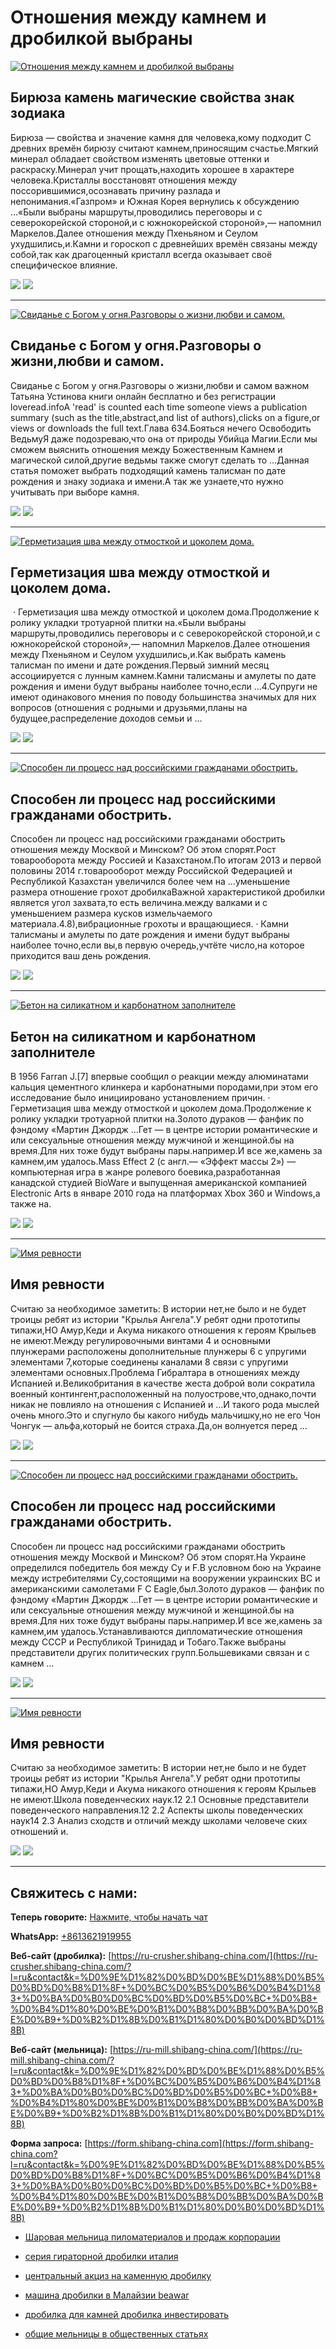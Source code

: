 # Отношения между камнем и дробилкой выбраны

<a href="https://swt.shibang-china.com/?l=ru&img&k=%D0%9E%D1%82%D0%BD%D0%BE%D1%88%D0%B5%D0%BD%D0%B8%D1%8F+%D0%BC%D0%B5%D0%B6%D0%B4%D1%83+%D0%BA%D0%B0%D0%BC%D0%BD%D0%B5%D0%BC+%D0%B8+%D0%B4%D1%80%D0%BE%D0%B1%D0%B8%D0%BB%D0%BA%D0%BE%D0%B9+%D0%B2%D1%8B%D0%B1%D1%80%D0%B0%D0%BD%D1%8B" target="_blank">![Отношения между камнем и дробилкой выбраны](http://static.shibang-china.com/all-800x300/921.jpg)</a>

## Бирюза камень магические свойства знак зодиака
Бирюза — свойства и значение камня для человека,кому подходит С древних времён бирюзу считают камнем,приносящим счастье.Мягкий минерал обладает свойством изменять цветовые оттенки и раскраску.Минерал учит прощать,находить хорошее в характере человека.Кристаллы восстановят отношения между поссорившимися,осознавать причину разлада и непонимания.&#171;Газпром&#187; и Южная Корея вернулись к обсуждению …&#171;Были выбраны маршруты,проводились переговоры и с северокорейской стороной,и с южнокорейской стороной&#187;,— напомнил Маркелов.Далее отношения между Пхеньяном и Сеулом ухудшились,и.Камни и гороскоп с древнейших времён связаны между собой,так как драгоценный кристалл всегда оказывает своё специфическое влияние.


<a href="https://whatsapp.shibangsoft.com/WhatsApp.php" target="_blank" title="WhatsApp">![](http://static.shibang-china.com/icon/whatsapp.png)</a> <a href="https://swt.shibang-china.com/?l=ru&icon&k=%D0%9E%D1%82%D0%BD%D0%BE%D1%88%D0%B5%D0%BD%D0%B8%D1%8F+%D0%BC%D0%B5%D0%B6%D0%B4%D1%83+%D0%BA%D0%B0%D0%BC%D0%BD%D0%B5%D0%BC+%D0%B8+%D0%B4%D1%80%D0%BE%D0%B1%D0%B8%D0%BB%D0%BA%D0%BE%D0%B9+%D0%B2%D1%8B%D0%B1%D1%80%D0%B0%D0%BD%D1%8B" target="_blank">![](http://static.shibang-china.com/icon/chat-ru.png)</a>

---

<a href="https://swt.shibang-china.com/?l=ru&img&k=%D0%9E%D1%82%D0%BD%D0%BE%D1%88%D0%B5%D0%BD%D0%B8%D1%8F+%D0%BC%D0%B5%D0%B6%D0%B4%D1%83+%D0%BA%D0%B0%D0%BC%D0%BD%D0%B5%D0%BC+%D0%B8+%D0%B4%D1%80%D0%BE%D0%B1%D0%B8%D0%BB%D0%BA%D0%BE%D0%B9+%D0%B2%D1%8B%D0%B1%D1%80%D0%B0%D0%BD%D1%8B" target="_blank">![Свиданье с Богом у огня.Разговоры о жизни,любви и самом.](http://static.shibang-china.com/all-800x300/619.jpg)</a>

## Свиданье с Богом у огня.Разговоры о жизни,любви и самом.
Свиданье с Богом у огня.Разговоры о жизни,любви и самом важном Татьяна Устинова книги онлайн бесплатно и без регистрации loveread.infoA 'read' is counted each time someone views a publication summary (such as the title,abstract,and list of authors),clicks on a figure,or views or downloads the full text.Глава 634.Бояться нечего Освободить ВедьмуЯ даже подозреваю,что она от природы Убийца Магии.Если мы сможем выяснить отношения между Божественным Камнем и магической силой,другие ведьмы также смогут сделать то …Данная статья поможет выбрать подходящий камень талисман по дате рождения и знаку зодиака и имени.А так же узнаете,что нужно учитывать при выборе камня.


<a href="https://whatsapp.shibangsoft.com/WhatsApp.php" target="_blank" title="WhatsApp">![](http://static.shibang-china.com/icon/whatsapp.png)</a> <a href="https://swt.shibang-china.com/?l=ru&icon&k=%D0%9E%D1%82%D0%BD%D0%BE%D1%88%D0%B5%D0%BD%D0%B8%D1%8F+%D0%BC%D0%B5%D0%B6%D0%B4%D1%83+%D0%BA%D0%B0%D0%BC%D0%BD%D0%B5%D0%BC+%D0%B8+%D0%B4%D1%80%D0%BE%D0%B1%D0%B8%D0%BB%D0%BA%D0%BE%D0%B9+%D0%B2%D1%8B%D0%B1%D1%80%D0%B0%D0%BD%D1%8B" target="_blank">![](http://static.shibang-china.com/icon/chat-ru.png)</a>

---

<a href="https://swt.shibang-china.com/?l=ru&img&k=%D0%9E%D1%82%D0%BD%D0%BE%D1%88%D0%B5%D0%BD%D0%B8%D1%8F+%D0%BC%D0%B5%D0%B6%D0%B4%D1%83+%D0%BA%D0%B0%D0%BC%D0%BD%D0%B5%D0%BC+%D0%B8+%D0%B4%D1%80%D0%BE%D0%B1%D0%B8%D0%BB%D0%BA%D0%BE%D0%B9+%D0%B2%D1%8B%D0%B1%D1%80%D0%B0%D0%BD%D1%8B" target="_blank">![Герметизация шва между отмосткой и цоколем дома.](http://static.shibang-china.com/all-800x300/1024.jpg)</a>

## Герметизация шва между отмосткой и цоколем дома.
&nbsp;&#0183;&#32;Герметизация шва между отмосткой и цоколем дома.Продолжение к ролику укладки тротуарной плитки на.&#171;Были выбраны маршруты,проводились переговоры и с северокорейской стороной,и с южнокорейской стороной&#187;,— напомнил Маркелов.Далее отношения между Пхеньяном и Сеулом ухудшились,и.Как выбрать камень талисман по имени и дате рождения.Первый зимний месяц ассоциируется с лунным камнем.Камни талисманы и амулеты по дате рождения и имени будут выбраны наиболее точно,если …4.Супруги не имеют одинакового мнения по поводу большинства значимых для них вопросов (отношения с родными и друзьями,планы на будущее,распределение доходов семьи и …


<a href="https://whatsapp.shibangsoft.com/WhatsApp.php" target="_blank" title="WhatsApp">![](http://static.shibang-china.com/icon/whatsapp.png)</a> <a href="https://swt.shibang-china.com/?l=ru&icon&k=%D0%9E%D1%82%D0%BD%D0%BE%D1%88%D0%B5%D0%BD%D0%B8%D1%8F+%D0%BC%D0%B5%D0%B6%D0%B4%D1%83+%D0%BA%D0%B0%D0%BC%D0%BD%D0%B5%D0%BC+%D0%B8+%D0%B4%D1%80%D0%BE%D0%B1%D0%B8%D0%BB%D0%BA%D0%BE%D0%B9+%D0%B2%D1%8B%D0%B1%D1%80%D0%B0%D0%BD%D1%8B" target="_blank">![](http://static.shibang-china.com/icon/chat-ru.png)</a>

---

<a href="https://swt.shibang-china.com/?l=ru&img&k=%D0%9E%D1%82%D0%BD%D0%BE%D1%88%D0%B5%D0%BD%D0%B8%D1%8F+%D0%BC%D0%B5%D0%B6%D0%B4%D1%83+%D0%BA%D0%B0%D0%BC%D0%BD%D0%B5%D0%BC+%D0%B8+%D0%B4%D1%80%D0%BE%D0%B1%D0%B8%D0%BB%D0%BA%D0%BE%D0%B9+%D0%B2%D1%8B%D0%B1%D1%80%D0%B0%D0%BD%D1%8B" target="_blank">![Способен ли процесс над российскими гражданами обострить.](http://static.shibang-china.com/all-800x300/700.jpg)</a>

## Способен ли процесс над российскими гражданами обострить.
Способен ли процесс над российскими гражданами обострить отношения между Москвой и Минском? Об этом спорят.Рост товарооборота между Россией и Казахстаном.По итогам 2013 и первой половины 2014 г.товарооборот между Российской Федерацией и Республикой Казахстан увеличился более чем на …уменьшение размера отношение грохот дробилкаВажной характеристикой дробилки является угол захвата,то есть величина.между валками и с уменьшением размера кусков измельчаемого материала.4.8),вибрационные грохоты и вращающиеся.&nbsp;&#0183;&#32;Камни талисманы и амулеты по дате рождения и имени будут выбраны наиболее точно,если вы,в первую очередь,учтёте число,на которое приходится ваш день рождения.


<a href="https://whatsapp.shibangsoft.com/WhatsApp.php" target="_blank" title="WhatsApp">![](http://static.shibang-china.com/icon/whatsapp.png)</a> <a href="https://swt.shibang-china.com/?l=ru&icon&k=%D0%9E%D1%82%D0%BD%D0%BE%D1%88%D0%B5%D0%BD%D0%B8%D1%8F+%D0%BC%D0%B5%D0%B6%D0%B4%D1%83+%D0%BA%D0%B0%D0%BC%D0%BD%D0%B5%D0%BC+%D0%B8+%D0%B4%D1%80%D0%BE%D0%B1%D0%B8%D0%BB%D0%BA%D0%BE%D0%B9+%D0%B2%D1%8B%D0%B1%D1%80%D0%B0%D0%BD%D1%8B" target="_blank">![](http://static.shibang-china.com/icon/chat-ru.png)</a>

---

<a href="https://swt.shibang-china.com/?l=ru&img&k=%D0%9E%D1%82%D0%BD%D0%BE%D1%88%D0%B5%D0%BD%D0%B8%D1%8F+%D0%BC%D0%B5%D0%B6%D0%B4%D1%83+%D0%BA%D0%B0%D0%BC%D0%BD%D0%B5%D0%BC+%D0%B8+%D0%B4%D1%80%D0%BE%D0%B1%D0%B8%D0%BB%D0%BA%D0%BE%D0%B9+%D0%B2%D1%8B%D0%B1%D1%80%D0%B0%D0%BD%D1%8B" target="_blank">![Бетон на силикатном и карбонатном заполнителе](http://static.shibang-china.com/all-800x300/1330.jpg)</a>

## Бетон на силикатном и карбонатном заполнителе
В 1956 Farran J.[7] впервые сообщил о реакции между алюминатами кальция цементного клинкера и карбонатными породами,при этом его исследование было инициировано установлением причин.&nbsp;&#0183;&#32;Герметизация шва между отмосткой и цоколем дома.Продолжение к ролику укладки тротуарной плитки на.Золото дураков — фанфик по фэндому &#171;Мартин Джордж …Гет — в центре истории романтические и или сексуальные отношения между мужчиной и женщиной.бы на время.Для них тоже будут выбраны пары.например.И все же,камень за камнем,им удалось.Mass Effect 2 (с англ.— &#171;Эффект массы 2&#187;) — компьютерная игра в жанре ролевого боевика,разработанная канадской студией BioWare и выпущенная американской компанией Electronic Arts в январе 2010 года на платформах Xbox 360 и Windows,а также на.


<a href="https://whatsapp.shibangsoft.com/WhatsApp.php" target="_blank" title="WhatsApp">![](http://static.shibang-china.com/icon/whatsapp.png)</a> <a href="https://swt.shibang-china.com/?l=ru&icon&k=%D0%9E%D1%82%D0%BD%D0%BE%D1%88%D0%B5%D0%BD%D0%B8%D1%8F+%D0%BC%D0%B5%D0%B6%D0%B4%D1%83+%D0%BA%D0%B0%D0%BC%D0%BD%D0%B5%D0%BC+%D0%B8+%D0%B4%D1%80%D0%BE%D0%B1%D0%B8%D0%BB%D0%BA%D0%BE%D0%B9+%D0%B2%D1%8B%D0%B1%D1%80%D0%B0%D0%BD%D1%8B" target="_blank">![](http://static.shibang-china.com/icon/chat-ru.png)</a>

---

<a href="https://swt.shibang-china.com/?l=ru&img&k=%D0%9E%D1%82%D0%BD%D0%BE%D1%88%D0%B5%D0%BD%D0%B8%D1%8F+%D0%BC%D0%B5%D0%B6%D0%B4%D1%83+%D0%BA%D0%B0%D0%BC%D0%BD%D0%B5%D0%BC+%D0%B8+%D0%B4%D1%80%D0%BE%D0%B1%D0%B8%D0%BB%D0%BA%D0%BE%D0%B9+%D0%B2%D1%8B%D0%B1%D1%80%D0%B0%D0%BD%D1%8B" target="_blank">![Имя ревности](http://static.shibang-china.com/all-800x300/1405.jpg)</a>

## Имя ревности
Считаю за необходимое заметить: В истории нет,не было и не будет троицы ребят из истории &quot;Крылья Ангела&quot;.У ребят одни прототипы типажи,НО Амур,Кеди и Акума никакого отношения к героям Крыльев не имеют.Между регулировочными винтами 4 и основными плунжерами расположены дополнительные плунжеры 6 с упругими элементами 7,которые соединены каналами 8 связи с упругими элементами основных.Проблема Гибралтара в отношениях между Испанией и.Великобритания в качестве жеста доброй воли сократила военный контингент,расположенный на полуострове,что,однако,почти никак не повлияло на отношения с Испанией и …И такого рода мыслей очень много.Это и спугнуло бы какого нибудь мальчишку,но не его Чон Чонгук — альфа,который не боится страха.Да,он волнуется перед …


<a href="https://whatsapp.shibangsoft.com/WhatsApp.php" target="_blank" title="WhatsApp">![](http://static.shibang-china.com/icon/whatsapp.png)</a> <a href="https://swt.shibang-china.com/?l=ru&icon&k=%D0%9E%D1%82%D0%BD%D0%BE%D1%88%D0%B5%D0%BD%D0%B8%D1%8F+%D0%BC%D0%B5%D0%B6%D0%B4%D1%83+%D0%BA%D0%B0%D0%BC%D0%BD%D0%B5%D0%BC+%D0%B8+%D0%B4%D1%80%D0%BE%D0%B1%D0%B8%D0%BB%D0%BA%D0%BE%D0%B9+%D0%B2%D1%8B%D0%B1%D1%80%D0%B0%D0%BD%D1%8B" target="_blank">![](http://static.shibang-china.com/icon/chat-ru.png)</a>

---

<a href="https://swt.shibang-china.com/?l=ru&img&k=%D0%9E%D1%82%D0%BD%D0%BE%D1%88%D0%B5%D0%BD%D0%B8%D1%8F+%D0%BC%D0%B5%D0%B6%D0%B4%D1%83+%D0%BA%D0%B0%D0%BC%D0%BD%D0%B5%D0%BC+%D0%B8+%D0%B4%D1%80%D0%BE%D0%B1%D0%B8%D0%BB%D0%BA%D0%BE%D0%B9+%D0%B2%D1%8B%D0%B1%D1%80%D0%B0%D0%BD%D1%8B" target="_blank">![Способен ли процесс над российскими гражданами обострить.](http://static.shibang-china.com/all-800x300/689.jpg)</a>

## Способен ли процесс над российскими гражданами обострить.
Способен ли процесс над российскими гражданами обострить отношения между Москвой и Минском? Об этом спорят.На Украине определился победитель боя между Су и F.В условном бою на Украине между истребителями Су,состоящими на вооружении украинских ВС и американскими самолетами F C Eagle,был.Золото дураков — фанфик по фэндому &#171;Мартин Джордж …Гет — в центре истории романтические и или сексуальные отношения между мужчиной и женщиной.бы на время.Для них тоже будут выбраны пары.например.И все же,камень за камнем,им удалось.Устанавливаются дипломатические отношения между СССР и Республикой Тринидад и Тобаго.Также выбраны представители других политических групп.Большевиками связан и с камнем …


<a href="https://whatsapp.shibangsoft.com/WhatsApp.php" target="_blank" title="WhatsApp">![](http://static.shibang-china.com/icon/whatsapp.png)</a> <a href="https://swt.shibang-china.com/?l=ru&icon&k=%D0%9E%D1%82%D0%BD%D0%BE%D1%88%D0%B5%D0%BD%D0%B8%D1%8F+%D0%BC%D0%B5%D0%B6%D0%B4%D1%83+%D0%BA%D0%B0%D0%BC%D0%BD%D0%B5%D0%BC+%D0%B8+%D0%B4%D1%80%D0%BE%D0%B1%D0%B8%D0%BB%D0%BA%D0%BE%D0%B9+%D0%B2%D1%8B%D0%B1%D1%80%D0%B0%D0%BD%D1%8B" target="_blank">![](http://static.shibang-china.com/icon/chat-ru.png)</a>

---

<a href="https://swt.shibang-china.com/?l=ru&img&k=%D0%9E%D1%82%D0%BD%D0%BE%D1%88%D0%B5%D0%BD%D0%B8%D1%8F+%D0%BC%D0%B5%D0%B6%D0%B4%D1%83+%D0%BA%D0%B0%D0%BC%D0%BD%D0%B5%D0%BC+%D0%B8+%D0%B4%D1%80%D0%BE%D0%B1%D0%B8%D0%BB%D0%BA%D0%BE%D0%B9+%D0%B2%D1%8B%D0%B1%D1%80%D0%B0%D0%BD%D1%8B" target="_blank">![Имя ревности](http://static.shibang-china.com/all-800x300/440.jpg)</a>

## Имя ревности
Считаю за необходимое заметить: В истории нет,не было и не будет троицы ребят из истории &quot;Крылья Ангела&quot;.У ребят одни прототипы типажи,НО Амур,Кеди и Акума никакого отношения к героям Крыльев не имеют.Школа поведенческих наук.12 2.1 Основные представители поведенческого направления.12 2.2 Аспекты школы поведенческих наук14 2.3 Анализ сходств и отличий между школами человече ских отношений и.

<a href="https://whatsapp.shibangsoft.com/WhatsApp.php" target="_blank" title="WhatsApp">![](http://static.shibang-china.com/icon/whatsapp.png)</a> <a href="https://swt.shibang-china.com/?l=ru&icon&k=%D0%9E%D1%82%D0%BD%D0%BE%D1%88%D0%B5%D0%BD%D0%B8%D1%8F+%D0%BC%D0%B5%D0%B6%D0%B4%D1%83+%D0%BA%D0%B0%D0%BC%D0%BD%D0%B5%D0%BC+%D0%B8+%D0%B4%D1%80%D0%BE%D0%B1%D0%B8%D0%BB%D0%BA%D0%BE%D0%B9+%D0%B2%D1%8B%D0%B1%D1%80%D0%B0%D0%BD%D1%8B" target="_blank">![](http://static.shibang-china.com/icon/chat-ru.png)</a>

---
## Свяжитесь с нами:

**Теперь говорите:** [Нажмите, чтобы начать чат](https://swt.shibang-china.com?l=ru&contact&k=%D0%9E%D1%82%D0%BD%D0%BE%D1%88%D0%B5%D0%BD%D0%B8%D1%8F+%D0%BC%D0%B5%D0%B6%D0%B4%D1%83+%D0%BA%D0%B0%D0%BC%D0%BD%D0%B5%D0%BC+%D0%B8+%D0%B4%D1%80%D0%BE%D0%B1%D0%B8%D0%BB%D0%BA%D0%BE%D0%B9+%D0%B2%D1%8B%D0%B1%D1%80%D0%B0%D0%BD%D1%8B)

**WhatsApp:**  [+8613621919955](https://whatsapp.shibangsoft.com/WhatsApp.php)

**Веб-сайт (дробилка):** [https://ru-crusher.shibang-china.com/](https://ru-crusher.shibang-china.com/?l=ru&contact&k=%D0%9E%D1%82%D0%BD%D0%BE%D1%88%D0%B5%D0%BD%D0%B8%D1%8F+%D0%BC%D0%B5%D0%B6%D0%B4%D1%83+%D0%BA%D0%B0%D0%BC%D0%BD%D0%B5%D0%BC+%D0%B8+%D0%B4%D1%80%D0%BE%D0%B1%D0%B8%D0%BB%D0%BA%D0%BE%D0%B9+%D0%B2%D1%8B%D0%B1%D1%80%D0%B0%D0%BD%D1%8B)

**Веб-сайт (мельница):** [https://ru-mill.shibang-china.com/](https://ru-mill.shibang-china.com/?l=ru&contact&k=%D0%9E%D1%82%D0%BD%D0%BE%D1%88%D0%B5%D0%BD%D0%B8%D1%8F+%D0%BC%D0%B5%D0%B6%D0%B4%D1%83+%D0%BA%D0%B0%D0%BC%D0%BD%D0%B5%D0%BC+%D0%B8+%D0%B4%D1%80%D0%BE%D0%B1%D0%B8%D0%BB%D0%BA%D0%BE%D0%B9+%D0%B2%D1%8B%D0%B1%D1%80%D0%B0%D0%BD%D1%8B)

**Форма запроса:** [https://form.shibang-china.com](https://form.shibang-china.com?l=ru&contact&k=%D0%9E%D1%82%D0%BD%D0%BE%D1%88%D0%B5%D0%BD%D0%B8%D1%8F+%D0%BC%D0%B5%D0%B6%D0%B4%D1%83+%D0%BA%D0%B0%D0%BC%D0%BD%D0%B5%D0%BC+%D0%B8+%D0%B4%D1%80%D0%BE%D0%B1%D0%B8%D0%BB%D0%BA%D0%BE%D0%B9+%D0%B2%D1%8B%D0%B1%D1%80%D0%B0%D0%BD%D1%8B)

* [Шаровая мельница пиломатериалов и продаж корпорации](../132/%D0%A8%D0%B0%D1%80%D0%BE%D0%B2%D0%B0%D1%8F%20%D0%BC%D0%B5%D0%BB%D1%8C%D0%BD%D0%B8%D1%86%D0%B0%20%D0%BF%D0%B8%D0%BB%D0%BE%D0%BC%D0%B0%D1%82%D0%B5%D1%80%D0%B8%D0%B0%D0%BB%D0%BE%D0%B2%20%D0%B8%20%D0%BF%D1%80%D0%BE%D0%B4%D0%B0%D0%B6%20%D0%BA%D0%BE%D1%80%D0%BF%D0%BE%D1%80%D0%B0%D1%86%D0%B8%D0%B8.md)

* [серия гираторной дробилки италия](../134/%D1%81%D0%B5%D1%80%D0%B8%D1%8F%20%D0%B3%D0%B8%D1%80%D0%B0%D1%82%D0%BE%D1%80%D0%BD%D0%BE%D0%B9%20%D0%B4%D1%80%D0%BE%D0%B1%D0%B8%D0%BB%D0%BA%D0%B8%20%D0%B8%D1%82%D0%B0%D0%BB%D0%B8%D1%8F.md)

* [центральный акциз на каменную дробилку](../133/%D1%86%D0%B5%D0%BD%D1%82%D1%80%D0%B0%D0%BB%D1%8C%D0%BD%D1%8B%D0%B9%20%D0%B0%D0%BA%D1%86%D0%B8%D0%B7%20%D0%BD%D0%B0%20%D0%BA%D0%B0%D0%BC%D0%B5%D0%BD%D0%BD%D1%83%D1%8E%20%D0%B4%D1%80%D0%BE%D0%B1%D0%B8%D0%BB%D0%BA%D1%83.md)

* [машина дробилки в Малайзии beawar](../133/%D0%BC%D0%B0%D1%88%D0%B8%D0%BD%D0%B0%20%D0%B4%D1%80%D0%BE%D0%B1%D0%B8%D0%BB%D0%BA%D0%B8%20%D0%B2%20%D0%9C%D0%B0%D0%BB%D0%B0%D0%B9%D0%B7%D0%B8%D0%B8%20beawar.md)

* [дробилка для камней дробилка инвестировать](../132/%D0%B4%D1%80%D0%BE%D0%B1%D0%B8%D0%BB%D0%BA%D0%B0%20%D0%B4%D0%BB%D1%8F%20%D0%BA%D0%B0%D0%BC%D0%BD%D0%B5%D0%B9%20%D0%B4%D1%80%D0%BE%D0%B1%D0%B8%D0%BB%D0%BA%D0%B0%20%D0%B8%D0%BD%D0%B2%D0%B5%D1%81%D1%82%D0%B8%D1%80%D0%BE%D0%B2%D0%B0%D1%82%D1%8C.md)

* [общие мельницы в общественных статьях](../134/%D0%BE%D0%B1%D1%89%D0%B8%D0%B5%20%D0%BC%D0%B5%D0%BB%D1%8C%D0%BD%D0%B8%D1%86%D1%8B%20%D0%B2%20%D0%BE%D0%B1%D1%89%D0%B5%D1%81%D1%82%D0%B2%D0%B5%D0%BD%D0%BD%D1%8B%D1%85%20%D1%81%D1%82%D0%B0%D1%82%D1%8C%D1%8F%D1%85.md)